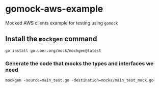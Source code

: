 # gomock-aws-example
 Mocked AWS clients example for testing using `gomock`

## Install the `mockgen` command

```shell
go install go.uber.org/mock/mockgen@latest
```

### Generate the code that mocks the types and interfaces we need

```shell
mockgen -source=main_test.go -destination=mocks/main_test_mock.go
```